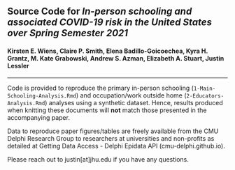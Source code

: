 ## Source Code for _In-person schooling and associated COVID-19 risk in the United States over Spring Semester 2021_ 
#### Kirsten E. Wiens, Claire P. Smith, Elena Badillo-Goicoechea, Kyra H. Grantz, M. Kate Grabowski, Andrew S. Azman, Elizabeth A. Stuart, Justin Lessler
 _________
 
Code is provided to reproduce the primary in-person schooling (`1-Main-Schooling-Analysis.Rmd`) and occupation/work outside home (`2-Educators-Analysis.Rmd`) analyses using a synthetic dataset. Hence, results produced when knitting these documents will **not** match those presented in the accompanying paper. 

Data to reproduce paper figures/tables are freely available from the CMU Delphi Research Group to researchers at universities and non-profits as detailed at Getting Data Access - Delphi Epidata API (cmu-delphi.github.io).

Please reach out to justin[at]jhu.edu if you have any questions.
